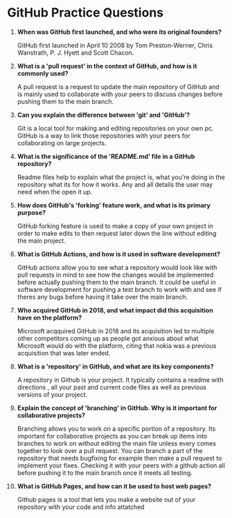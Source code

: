 # GitHub Practice Questions

1. **When was GitHub first launched, and who were its original founders?**

   GitHub first launched in April 10 2008 by Tom Preston-Werner, Chris Wanstrath, P. J. Hyett and Scott Chacon.

2. **What is a 'pull request' in the context of GitHub, and how is it commonly used?**

   A pull request is a request to update the main repository of GitHub and is mainly used to collaborate with your peers to discuss changes before pushing them to the main branch.

3. **Can you explain the difference between 'git' and 'GitHub'?**

   Git is a local tool for making and editing repositories on your own pc. GitHub is a way to link those repositories with your peers for collaborating on large projects.

4. **What is the significance of the 'README.md' file in a GitHub repository?**

    Readme files help to explain what the project is, what you're doing in the repository what its for how it works. Any and all details the user may need when the open it up.

5. **How does GitHub's 'forking' feature work, and what is its primary purpose?**

   GitHub forking feature is used to make a copy of your own project in order to make edits to then request later down the line without editing the main project.
   
6. **What is GitHub Actions, and how is it used in software development?**

   GitHub actions allow you to see what a repository would look like with pull requests in mind to see how the changes would be implemented before actually pushing them to the main branch. It could be useful in software development for pushing a test branch to work with and see if theres any bugs before having it take over the main branch.

7. **Who acquired GitHub in 2018, and what impact did this acquisition have on the platform?**

   Microsoft acqquired GitHub in 2018 and its acquisition led to multiple other competitors coming up as people got anxious about what Microsoft would do with the platform, citing that nokia was a previous acquisition that was later ended.

8. **What is a 'repository' in GitHub, and what are its key components?**

   A repository in Github is your project. It typically contains a readme with directions , all your past and current code files as well as previous versions of your project.

9. **Explain the concept of 'branching' in GitHub. Why is it important for collaborative projects?**

   Branching allows you to work on a specific portion of a repository. Its important for collaborative projects as you can break up items into branches to work on without editing the main file unless every comes together to look over a pull request. You can branch a part of the repository that needs bugfixing for example then make a pull request to implement your fixes. Checking it with your peers with a github action all before pushing it to the main branch once it meets all testing.

10. **What is GitHub Pages, and how can it be used to host web pages?**

    Github pages is a tool that lets you make a website out of your repository with your code and info attatched

